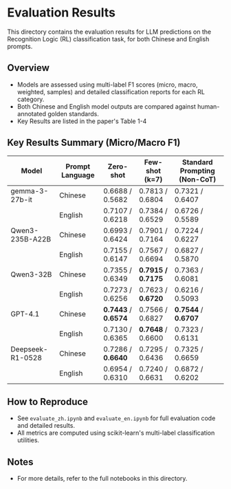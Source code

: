 # Evaluation Results

This directory contains the evaluation results for LLM predictions on the Recognition Logic (RL) classification task, for both Chinese and English prompts.

## Overview

- Models are assessed using multi-label F1 scores (micro, macro, weighted, samples) and detailed classification reports for each RL category.
- Both Chinese and English model outputs are compared against human-annotated golden standards.
- Key Results are listed in the paper's Table 1-4

## Key Results Summary (Micro/Macro F1)

| Model        | Prompt Language | Zero-shot               | Few-shot (k=7)      | Standard Prompting (Non-CoT) |
|--------------|-----------------|-------------------------|---------------------|------------------------------|
| gemma-3-27b-it | Chinese         | 0.6688 / 0.5682         | 0.7813 / 0.6804     | 0.7321 / 0.6407              |
|              | English         | 0.7107 / 0.6218         | 0.7384 / 0.6529     | 0.6726 / 0.5589              |
| Qwen3-235B-A22B | Chinese         | 0.6993 / 0.6424         | 0.7901 / 0.7164     | 0.7224 / 0.6227              |
|              | English         | 0.7155 / 0.6147         | 0.7567 / 0.6694     | 0.6827 / 0.5870              |
| Qwen3-32B    | Chinese         | 0.7355 / 0.6349         | **0.7915 / 0.7175** | 0.7363 / 0.6081              |
|              | English         | 0.7273 / 0.6256         | 0.7623 / **0.6720** | 0.6216 / 0.5093              |
| GPT-4.1      | Chinese         | **0.7443** / **0.6574** | 0.7566 / 0.6827     | **0.7544** / **0.6707**      |
|              | English         | 0.7130 / 0.6365         | **0.7648** / 0.6600 | 0.7323 / 0.6131              |
| Deepseek-R1-0528  | Chinese         | 0.7286 / **0.6640**     | 0.7295 / 0.6436     | 0.7325 / 0.6659              |
|              | English         | 0.6954 / 0.6310         | 0.7240 / 0.6631     | 0.6872 / 0.6202              |

## How to Reproduce

- See `evaluate_zh.ipynb` and `evaluate_en.ipynb` for full evaluation code and detailed results.
- All metrics are computed using scikit-learn's multi-label classification utilities.

## Notes
- For more details, refer to the full notebooks in this directory.